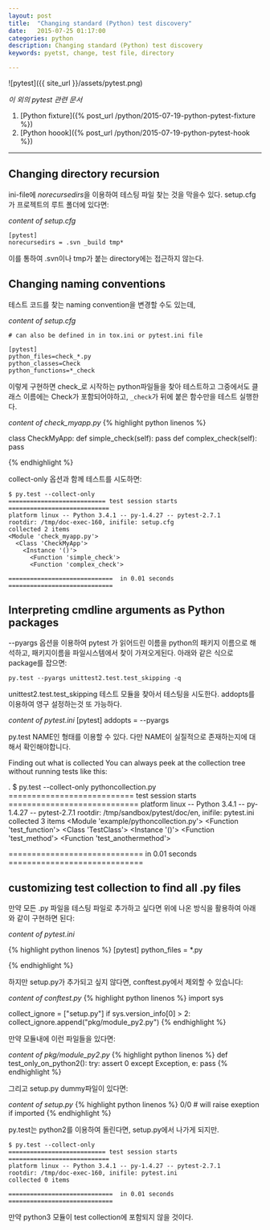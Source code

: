 ```yaml
---
layout: post
title:  "Changing standard (Python) test discovery"
date:   2015-07-25 01:17:00
categories: python
description: Changing standard (Python) test discovery
keywords: pyetst, change, test file, directory

---
```


![pytest]({{ site_url }}/assets/pytest.png)

*이 외의 pytest 관련 문서*

1. [Python fixture]({% post_url /python/2015-07-19-python-pytest-fixture %})
1. [Python hoook]({% post_url /python/2015-07-19-python-pytest-hook %})

---

## Changing directory recursion

ini-file에 *norecursedirs*을 이용하여 테스팅 파일 찾는 것을 막을수 있다. setup.cfg가 프로젝트의 루트 폴더에 있다면:

*content of setup.cfg*

    [pytest]
    norecursedirs = .svn _build tmp*
    
이를 통하여 .svn이나 tmp가 붙는 directory에는 접근하지 않는다.


## Changing naming conventions
            
테스트 코드를 찾는 naming convention을 변경할 수도 있는데,
    

*content of setup.cfg*

    # can also be defined in in tox.ini or pytest.ini file
    
    [pytest]
    python_files=check_*.py
    python_classes=Check
    python_functions=*_check

이렇게 구현하면 check_로 시작하는 python파일들을 찾아 테스트하고 그중에서도 클래스 이름에는 Check가 포함되어야하고, ```_check```가 뒤에 붙은 함수만을 테스트 실행한다.

*content of check_myapp.py*
{% highlight python linenos %}

class CheckMyApp:
    def simple_check(self):
        pass
    def complex_check(self):
        pass
        
{% endhighlight %}

collect-only 옵션과 함께 테스트를 시도하면:

    $ py.test --collect-only
    =========================== test session starts ============================
    platform linux -- Python 3.4.1 -- py-1.4.27 -- pytest-2.7.1
    rootdir: /tmp/doc-exec-160, inifile: setup.cfg
    collected 2 items
    <Module 'check_myapp.py'>
      <Class 'CheckMyApp'>
        <Instance '()'>
          <Function 'simple_check'>
          <Function 'complex_check'>

    =============================  in 0.01 seconds =============================

## Interpreting cmdline arguments as Python packages

--pyargs 옵션을 이용하여 pytest 가 읽어드린 이름을 python의 패키지 이름으로 해석하고, 패키지이름을 파일시스템에서 찾이 가져오게된다.
아래와 같은 식으로 package를 잡으면:

    py.test --pyargs unittest2.test.test_skipping -q

unittest2.test.test_skipping 테스트 모듈을 찾아서 테스팅을 시도한다. addopts를 이용하여 영구 설정하는것 또 가능하다.

*content of pytest.ini*
[pytest]
addopts = --pyargs

py.test NAME인 형태를 이용할 수 있다. 다만 NAME이 실질적으로 존재하는지에 대해서 확인해야합니다.

Finding out what is collected
You can always peek at the collection tree without running tests like this:

. $ py.test --collect-only pythoncollection.py
=========================== test session starts ============================
platform linux -- Python 3.4.1 -- py-1.4.27 -- pytest-2.7.1
rootdir: /tmp/sandbox/pytest/doc/en, inifile: pytest.ini
collected 3 items
<Module 'example/pythoncollection.py'>
  <Function 'test_function'>
  <Class 'TestClass'>
    <Instance '()'>
      <Function 'test_method'>
      <Function 'test_anothermethod'>

=============================  in 0.01 seconds =============================

## customizing test collection to find all .py files

만약 모든 .py 파일을 테스팅 파일로 추가하고 싶다면 위에 나온 방식을 활용하여 아래와 같이 구현하면 된다:

*content of pytest.ini*

{% highlight python linenos %}
[pytest]
python_files = *.py

{% endhighlight %}

하지만 setup.py가 추가되고 싶지 않다면, conftest.py에서 제외할 수 있습니다:

*content of conftest.py*
{% highlight python linenos %}
import sys

collect_ignore = ["setup.py"]
if sys.version_info[0] > 2:
    collect_ignore.append("pkg/module_py2.py")
{% endhighlight %}

만약 모듈내에 이런 파일들을 있다면:

*content of pkg/module_py2.py*
{% highlight python linenos %}
def test_only_on_python2():
    try:
        assert 0
    except Exception, e:
        pass
{% endhighlight %}

그리고 setup.py dummy파일이 있다면:

*content of setup.py*
{% highlight python linenos %}
0/0  # will raise exeption if imported
{% endhighlight %}

py.test는 python2를 이용하여 돌린다면, setup.py에서 나가게 되지만.

    $ py.test --collect-only
    =========================== test session starts ============================
    platform linux -- Python 3.4.1 -- py-1.4.27 -- pytest-2.7.1
    rootdir: /tmp/doc-exec-160, inifile: pytest.ini
    collected 0 items

    =============================  in 0.01 seconds =============================
    
만약 python3 모듈이 test collection에 포함되지 않을 것이다.